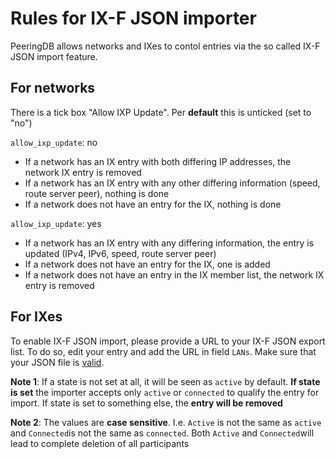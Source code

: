 # Rules for IX-F JSON importer
PeeringDB allows networks and IXes to contol entries via the so called IX-F JSON import feature.
## For networks
There is a tick box "Allow IXP Update". Per **default** this is unticked (set to "no")

`allow_ixp_update`: no
- If a network has an IX entry with both differing IP addresses, the network IX entry is removed
- If a network has an IX entry with any other differing information (speed, route server peer), nothing is done
- If a network does not have an entry for the IX, nothing is done

`allow_ixp_update`: yes
- If a network has an IX entry with any differing information, the entry is updated (IPv4, IPv6, speed, route server peer)
- If a network does not have an entry for the IX, one is added
- If a network does not have an entry in the IX member list, the network IX entry is removed

## For IXes
To enable IX-F JSON import, please provide a URL to your IX-F JSON export list. To do so, edit your entry and add the URL in field `LANs`. Make sure that your JSON file is [valid](https://www.ixpdb.net/en/validator/).

**Note 1**: If a state is not set at all, it will be seen as `active` by default. **If state is set** the importer accepts only `active` or `connected` to qualify the entry for import. If state is set to something else, the **entry will be removed**

**Note 2**: The values are **case sensitive**. I.e. `Active` is not the same as `active` and `Connected`is not the same as `connected`. Both `Active` and `Connected`will lead to complete deletion of all participants
